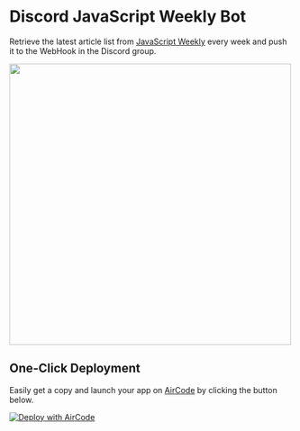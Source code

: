 # Discord JavaScript Weekly Bot

Retrieve the latest article list from [JavaScript Weekly](https://javascriptweekly.com/issues/latest) every week and push it to the WebHook in the Discord group.

<img src="https://github.com/AirCodeLabs/aircode/assets/558368/1a1bde87-00f9-4f71-beb0-a29a26168623" width="500px" />

## One-Click Deployment

Easily get a copy and launch your app on [AirCode](https://aircode.io/) by clicking the button below.

[![Deploy with AirCode](https://aircode.io/aircode-deploy-button.svg)](https://aircode.io/dashboard?owner=AirCodeLabs&repo=aircode&branch=main&path=examples%2Fdiscord-javascript-weekly&appname=JavaScript%20Weekly%20Push)
